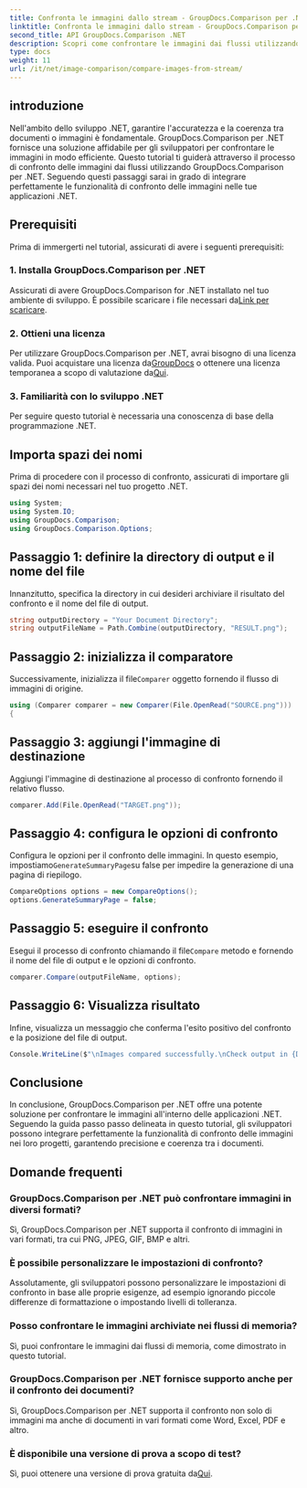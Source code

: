```yaml
---
title: Confronta le immagini dallo stream - GroupDocs.Comparison per .NET
linktitle: Confronta le immagini dallo stream - GroupDocs.Comparison per .NET
second_title: API GroupDocs.Comparison .NET
description: Scopri come confrontare le immagini dai flussi utilizzando GroupDocs.Comparison per .NET. Guida dettagliata per un'integrazione perfetta nelle applicazioni .NET.
type: docs
weight: 11
url: /it/net/image-comparison/compare-images-from-stream/
---
```

## introduzione
Nell'ambito dello sviluppo .NET, garantire l'accuratezza e la coerenza tra documenti o immagini è fondamentale. GroupDocs.Comparison per .NET fornisce una soluzione affidabile per gli sviluppatori per confrontare le immagini in modo efficiente. Questo tutorial ti guiderà attraverso il processo di confronto delle immagini dai flussi utilizzando GroupDocs.Comparison per .NET. Seguendo questi passaggi sarai in grado di integrare perfettamente le funzionalità di confronto delle immagini nelle tue applicazioni .NET.
## Prerequisiti
Prima di immergerti nel tutorial, assicurati di avere i seguenti prerequisiti:
### 1. Installa GroupDocs.Comparison per .NET
Assicurati di avere GroupDocs.Comparison for .NET installato nel tuo ambiente di sviluppo. È possibile scaricare i file necessari da[Link per scaricare](https://releases.groupdocs.com/comparison/net/).
### 2. Ottieni una licenza
 Per utilizzare GroupDocs.Comparison per .NET, avrai bisogno di una licenza valida. Puoi acquistare una licenza da[GroupDocs](https://purchase.groupdocs.com/buy) o ottenere una licenza temporanea a scopo di valutazione da[Qui](https://purchase.groupdocs.com/temporary-license/).
### 3. Familiarità con lo sviluppo .NET
Per seguire questo tutorial è necessaria una conoscenza di base della programmazione .NET.

## Importa spazi dei nomi
Prima di procedere con il processo di confronto, assicurati di importare gli spazi dei nomi necessari nel tuo progetto .NET. 
```csharp
using System;
using System.IO;
using GroupDocs.Comparison;
using GroupDocs.Comparison.Options;
```
## Passaggio 1: definire la directory di output e il nome del file
Innanzitutto, specifica la directory in cui desideri archiviare il risultato del confronto e il nome del file di output.
```csharp
string outputDirectory = "Your Document Directory";
string outputFileName = Path.Combine(outputDirectory, "RESULT.png");
```
## Passaggio 2: inizializza il comparatore
 Successivamente, inizializza il file`Comparer` oggetto fornendo il flusso di immagini di origine.
```csharp
using (Comparer comparer = new Comparer(File.OpenRead("SOURCE.png")))
{
```
## Passaggio 3: aggiungi l'immagine di destinazione
Aggiungi l'immagine di destinazione al processo di confronto fornendo il relativo flusso.
```csharp
comparer.Add(File.OpenRead("TARGET.png"));
```
## Passaggio 4: configura le opzioni di confronto
 Configura le opzioni per il confronto delle immagini. In questo esempio, impostiamo`GenerateSummaryPage`su false per impedire la generazione di una pagina di riepilogo.
```csharp
CompareOptions options = new CompareOptions();
options.GenerateSummaryPage = false;
```
## Passaggio 5: eseguire il confronto
 Esegui il processo di confronto chiamando il file`Compare` metodo e fornendo il nome del file di output e le opzioni di confronto.
```csharp
comparer.Compare(outputFileName, options);
```
## Passaggio 6: Visualizza risultato
Infine, visualizza un messaggio che conferma l'esito positivo del confronto e la posizione del file di output.
```csharp
Console.WriteLine($"\nImages compared successfully.\nCheck output in {Directory.GetCurrentDirectory()}.");
```

## Conclusione
In conclusione, GroupDocs.Comparison per .NET offre una potente soluzione per confrontare le immagini all'interno delle applicazioni .NET. Seguendo la guida passo passo delineata in questo tutorial, gli sviluppatori possono integrare perfettamente la funzionalità di confronto delle immagini nei loro progetti, garantendo precisione e coerenza tra i documenti.
## Domande frequenti
### GroupDocs.Comparison per .NET può confrontare immagini in diversi formati?
Sì, GroupDocs.Comparison per .NET supporta il confronto di immagini in vari formati, tra cui PNG, JPEG, GIF, BMP e altri.
### È possibile personalizzare le impostazioni di confronto?
Assolutamente, gli sviluppatori possono personalizzare le impostazioni di confronto in base alle proprie esigenze, ad esempio ignorando piccole differenze di formattazione o impostando livelli di tolleranza.
### Posso confrontare le immagini archiviate nei flussi di memoria?
Sì, puoi confrontare le immagini dai flussi di memoria, come dimostrato in questo tutorial.
### GroupDocs.Comparison per .NET fornisce supporto anche per il confronto dei documenti?
Sì, GroupDocs.Comparison per .NET supporta il confronto non solo di immagini ma anche di documenti in vari formati come Word, Excel, PDF e altro.
### È disponibile una versione di prova a scopo di test?
 Sì, puoi ottenere una versione di prova gratuita da[Qui](https://releases.groupdocs.com/).